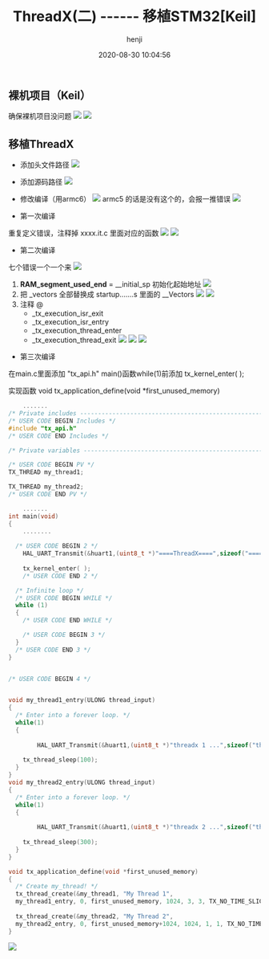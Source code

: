﻿---
title: ThreadX(二) ------ 移植STM32[Keil] # 文章标题  
author: henji
img: #/source/images/xxx.jpg
top: false
cover: #true
coverImg: #/images/1.jpg
password: #8d969eef6ecad3c29a3a629280e686cf0c3f5d5a86aff3ca12020c923adc6c92
toc: true
mathjax: false
summary: ThreadX(二) ------ 移植STM32[Keil]
categories: ThreadX
tags:
  - ThreadX
  - STM32
date: 2020-08-30 10:04:56
---

## 裸机项目（Keil）
确保裸机项目没问题
![](https://img-blog.csdnimg.cn/20200829095850105.png?x-oss-process=image/watermark,type_ZmFuZ3poZW5naGVpdGk,shadow_10,text_aHR0cHM6Ly9ibG9nLmNzZG4ubmV0L3FxXzM3NTU1MDAy,size_16,color_FFFFFF,t_70#pic_center)
![](https://img-blog.csdnimg.cn/20200829095939757.png#pic_center)


## 移植ThreadX
- 添加头文件路径
![](https://img-blog.csdnimg.cn/20200829103353583.png?x-oss-process=image/watermark,type_ZmFuZ3poZW5naGVpdGk,shadow_10,text_aHR0cHM6Ly9ibG9nLmNzZG4ubmV0L3FxXzM3NTU1MDAy,size_16,color_FFFFFF,t_70#pic_center)

- 添加源码路径
![](https://img-blog.csdnimg.cn/20200829103536216.png?x-oss-process=image/watermark,type_ZmFuZ3poZW5naGVpdGk,shadow_10,text_aHR0cHM6Ly9ibG9nLmNzZG4ubmV0L3FxXzM3NTU1MDAy,size_16,color_FFFFFF,t_70#pic_center)
- 修改编译（用armc6）
![](https://img-blog.csdnimg.cn/20200829103901869.png?x-oss-process=image/watermark,type_ZmFuZ3poZW5naGVpdGk,shadow_10,text_aHR0cHM6Ly9ibG9nLmNzZG4ubmV0L3FxXzM3NTU1MDAy,size_16,color_FFFFFF,t_70#pic_center)
armc5 的话是没有这个的，会报一推错误
![](https://img-blog.csdnimg.cn/20200829104012302.png?x-oss-process=image/watermark,type_ZmFuZ3poZW5naGVpdGk,shadow_10,text_aHR0cHM6Ly9ibG9nLmNzZG4ubmV0L3FxXzM3NTU1MDAy,size_16,color_FFFFFF,t_70#pic_center)
- 第一次编译

重复定义错误，注释掉 xxxx.it.c 里面对应的函数
![](https://img-blog.csdnimg.cn/20200829104156750.png#pic_center)
![](https://img-blog.csdnimg.cn/20200829104405247.png?x-oss-process=image/watermark,type_ZmFuZ3poZW5naGVpdGk,shadow_10,text_aHR0cHM6Ly9ibG9nLmNzZG4ubmV0L3FxXzM3NTU1MDAy,size_16,color_FFFFFF,t_70#pic_center)

- 第二次编译

七个错误一个一个来
![](https://img-blog.csdnimg.cn/20200829104452486.png?x-oss-process=image/watermark,type_ZmFuZ3poZW5naGVpdGk,shadow_10,text_aHR0cHM6Ly9ibG9nLmNzZG4ubmV0L3FxXzM3NTU1MDAy,size_16,color_FFFFFF,t_70#pic_center)
1.  __RAM_segment_used_end__ = __initial_sp  初始化起始地址
![](https://img-blog.csdnimg.cn/20200829104710420.png?x-oss-process=image/watermark,type_ZmFuZ3poZW5naGVpdGk,shadow_10,text_aHR0cHM6Ly9ibG9nLmNzZG4ubmV0L3FxXzM3NTU1MDAy,size_16,color_FFFFFF,t_70#pic_center)
2. 把 _vectors 全部替换成 startup.......s 里面的  __Vectors
![](https://img-blog.csdnimg.cn/20200829105100595.png?x-oss-process=image/watermark,type_ZmFuZ3poZW5naGVpdGk,shadow_10,text_aHR0cHM6Ly9ibG9nLmNzZG4ubmV0L3FxXzM3NTU1MDAy,size_16,color_FFFFFF,t_70#pic_center)
![](https://img-blog.csdnimg.cn/20200829105151270.png?x-oss-process=image/watermark,type_ZmFuZ3poZW5naGVpdGk,shadow_10,text_aHR0cHM6Ly9ibG9nLmNzZG4ubmV0L3FxXzM3NTU1MDAy,size_16,color_FFFFFF,t_70#pic_center)
3. 注释 @
	- _tx_execution_isr_exit   
	- _tx_execution_isr_entry
	- _tx_execution_thread_enter
	- _tx_execution_thread_exit
![](https://img-blog.csdnimg.cn/20200829105316270.png?x-oss-process=image/watermark,type_ZmFuZ3poZW5naGVpdGk,shadow_10,text_aHR0cHM6Ly9ibG9nLmNzZG4ubmV0L3FxXzM3NTU1MDAy,size_16,color_FFFFFF,t_70#pic_center)
![](https://img-blog.csdnimg.cn/20200829105428761.png#pic_center)
![](https://img-blog.csdnimg.cn/20200829105509859.png?x-oss-process=image/watermark,type_ZmFuZ3poZW5naGVpdGk,shadow_10,text_aHR0cHM6Ly9ibG9nLmNzZG4ubmV0L3FxXzM3NTU1MDAy,size_16,color_FFFFFF,t_70#pic_center)

- 第三次编译

在main.c里面添加 "tx_api.h"
main()函数while(1)前添加 	tx_kernel_enter( );

实现函数 void tx_application_define(void *first_unused_memory)

```c
	.......
/* Private includes ----------------------------------------------------------*/
/* USER CODE BEGIN Includes */
#include "tx_api.h"
/* USER CODE END Includes */

/* Private variables ---------------------------------------------------------*/

/* USER CODE BEGIN PV */
TX_THREAD my_thread1;

TX_THREAD my_thread2;
/* USER CODE END PV */

	.......
int main(void)
{
	........
	
  /* USER CODE BEGIN 2 */
	HAL_UART_Transmit(&huart1,(uint8_t *)"====ThreadX====",sizeof("====ThreadX===="),HAL_MAX_DELAY);
  
	tx_kernel_enter( );
	/* USER CODE END 2 */

  /* Infinite loop */
  /* USER CODE BEGIN WHILE */
  while (1)
  {
    /* USER CODE END WHILE */

    /* USER CODE BEGIN 3 */
  }
  /* USER CODE END 3 */
}


/* USER CODE BEGIN 4 */


void my_thread1_entry(ULONG thread_input)
{
  /* Enter into a forever loop. */
  while(1)
  {
   
		HAL_UART_Transmit(&huart1,(uint8_t *)"threadx 1 ...",sizeof("threadx 1 ..."),HAL_MAX_DELAY);
   
    tx_thread_sleep(100);
  }
}
void my_thread2_entry(ULONG thread_input)
{
  /* Enter into a forever loop. */
  while(1)
  {
    
		HAL_UART_Transmit(&huart1,(uint8_t *)"threadx 2 ...",sizeof("threadx 2 ..."),HAL_MAX_DELAY);
    
    tx_thread_sleep(300);
  }
}

void tx_application_define(void *first_unused_memory)
{
  /* Create my_thread! */
  tx_thread_create(&my_thread1, "My Thread 1",
  my_thread1_entry, 0, first_unused_memory, 1024, 3, 3, TX_NO_TIME_SLICE, TX_AUTO_START);
  
  tx_thread_create(&my_thread2, "My Thread 2",
  my_thread2_entry, 0, first_unused_memory+1024, 1024, 1, 1, TX_NO_TIME_SLICE, TX_AUTO_START);
}


```

![](https://img-blog.csdnimg.cn/20200829110804576.png?x-oss-process=image/watermark,type_ZmFuZ3poZW5naGVpdGk,shadow_10,text_aHR0cHM6Ly9ibG9nLmNzZG4ubmV0L3FxXzM3NTU1MDAy,size_16,color_FFFFFF,t_70#pic_center)

